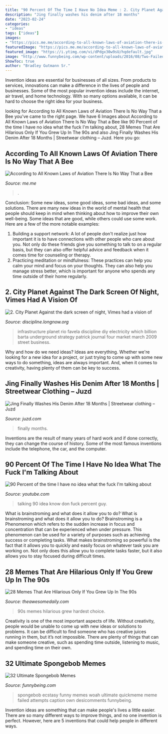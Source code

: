 ```yaml
---
title: "90 Percent Of The Time I Have No Idea Meme : 2. City Planet Against The Dark Screen Of Night, Vimes Had A Vision Of"
description: "Jing finally washes his denim after 18 months"
date: "2023-02-24"
categories:
- "ideas"
tags: ["ideas"]
images:
- "https://pics.me.me/according-to-all-known-laws-of-aviation-there-is-no-65586634.png"
featuredImage: "https://pics.me.me/according-to-all-known-laws-of-aviation-there-is-no-65586634.png"
featured_image: "https://i.ytimg.com/vi/dPdgx30w9sU/hqdefault.jpg"
image: "http://www.funnybeing.com/wp-content/uploads/2016/08/Two-Failed-Attempts.jpg"
ShowToc: true
author: "Bradley Gutmann Sr."
---
```



Invention ideas are essential for businesses of all sizes. From products to services, innovations can make a difference in the lives of people and businesses. Some of the most popular invention ideas include the internet, air travel, and home technology. With so many options available, it can be hard to choose the right idea for your business.

	

		
looking for According to All Known Laws of Aviation There Is No Way That a Bee you've came to the right page. We have 6 Images about According to All Known Laws of Aviation There Is No Way That a Bee like 90 Percent of the time I have no idea what the fuck I&#039;m talking about, 28 Memes That Are Hilarious Only If You Grew Up In The 90s and also Jing Finally Washes His Denim After 18 Months | Streetwear clothing – Juzd. Here you go:
		
    
## According To All Known Laws Of Aviation There Is No Way That A Bee

<img loading=lazy src="https://pics.me.me/according-to-all-known-laws-of-aviation-there-is-no-65586634.png" onerror="this.onerror=null;this.src='https://tse4.mm.bing.net/th?id=OIP.Zw_No1qk6m0nVWqsJnGcWQHaFH&amp;pid=15.1';" alt="According to All Known Laws of Aviation There Is No Way That a Bee">

_Source: me.me_

>. 

	

Conclusion: Some new ideas, some good ideas, some bad ideas, and some solutions.
There are many new ideas in the world of mental health that people should keep in mind when thinking about how to improve their own well-being. Some ideas that are good, while others could use some work. Here are a few of the more notable examples: 
1) Building a support network: A lot of people don't realize just how important it is to have connections with other people who care about you. Not only do these friends give you something to talk to on a regular basis, but they can also offer helpful advice and feedback when it comes time for counseling or therapy. 
2) Practicing meditation or mindfulness: These practices can help you calm your mind and focus on your thoughts. They can also help you manage stress better, which is important for anyone who spends any time outside of their home regularly.

    
## 2. City Planet Against The Dark Screen Of Night, Vimes Had A Vision Of

<img loading=lazy src="http://discipline.longnow.org/DISCIPLINE_footnotes/2_-_City_Planet_files/rochinhaPower-filtered.jpg" onerror="this.onerror=null;this.src='https://tse4.mm.bing.net/th?id=OIP.e94usREcHqPerzC7Wi7eOAHaJ0&amp;pid=15.1';" alt="2. City Planet Against the dark screen of night, Vimes had a vision of">

_Source: discipline.longnow.org_

>infrastructure planet rio favela discipline diy electricity which billion barta underground strategy patrick journal four market march 2009 street business. 

	

Why and how do we need ideas?
Ideas are everything. Whether we're looking for a new idea for a project, or just trying to come up with some new ways to do something, ideas are always important. And, when it comes to creativity, having plenty of them can be key to success.

    
## Jing Finally Washes His Denim After 18 Months | Streetwear Clothing – Juzd

<img loading=lazy src="http://4.bp.blogspot.com/_k8ZSlgZUqmE/S0-iBfmtgDI/AAAAAAAAAEU/pJGgJiASOgA/s400/3.JPG" onerror="this.onerror=null;this.src='https://tse3.mm.bing.net/th?id=OIP.X-irEsXwSIFLEJd6LShKRwAAAA&amp;pid=15.1';" alt="Jing Finally Washes His Denim After 18 Months | Streetwear clothing – Juzd">

_Source: juzd.com_

>finally months. 

	

Inventions are the result of many years of hard work and if done correctly, they can change the course of history. Some of the most famous inventions include the telephone, the car, and the computer.

    
## 90 Percent Of The Time I Have No Idea What The Fuck I&#039;m Talking About

<img loading=lazy src="https://i.ytimg.com/vi/dPdgx30w9sU/hqdefault.jpg" onerror="this.onerror=null;this.src='https://tse1.mm.bing.net/th?id=OIP.4DTRDEblDP6NJeLvFeDYnQHaFj&amp;pid=15.1';" alt="90 Percent of the time I have no idea what the fuck I&#039;m talking about">

_Source: youtube.com_

>talking 90 idea know don fuck percent guy. 

	

What is brainstroming and what does it allow you to do?
What is brainstroming and what does it allow you to do? Brainstroming is a Phenomenon which refers to the sudden increase in focus and concentration that can be experienced when under pressure. This phenomenon can be used for a variety of purposes such as achieving success or completing tasks. What makes brainstroming so powerful is the fact that it allows you to quickly and easily focus on whatever task you are working on. Not only does this allow you to complete tasks faster, but it also allows you to stay focused during difficult times.

    
## 28 Memes That Are Hilarious Only If You Grew Up In The 90s

<img loading=lazy src="https://theawesomedaily.com/wp-content/uploads/2018/06/90s-memes11.jpg" onerror="this.onerror=null;this.src='https://tse1.mm.bing.net/th?id=OIP.HioI72bDowQNXsFopX2ZugHaHD&amp;pid=15.1';" alt="28 Memes That Are Hilarious Only If You Grew Up In The 90s">

_Source: theawesomedaily.com_

>90s memes hilarious grew hardest choice. 

	

Creativity is one of the most important aspects of life. Without creativity, people would be unable to come up with new ideas or solutions to problems. It can be difficult to find someone who has creative juices running in them, but it’s not impossible. There are plenty of things that can make someone creative, such as spending time outside, listening to music, and spending time on their own.

    
## 32 Ultimate Spongebob Memes

<img loading=lazy src="http://www.funnybeing.com/wp-content/uploads/2016/08/Two-Failed-Attempts.jpg" onerror="this.onerror=null;this.src='https://tse1.mm.bing.net/th?id=OIP.ZqmWSjI2MxYx0EbPFDOPIQHaMM&amp;pid=15.1';" alt="32 Ultimate Spongebob Memes">

_Source: funnybeing.com_

>spongebob ecstasy funny memes woah ultimate quickmeme meme failed attempts caption own desicomments funnybeing. 

	

Invention ideas are something that can make people's lives a little easier. There are so many different ways to improve things, and no one invention is perfect. However, here are 5 inventions that could help people in different ways.

